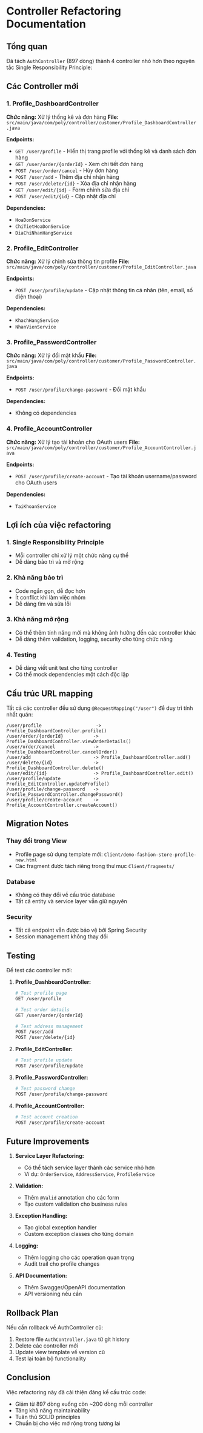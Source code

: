 # Controller Refactoring Documentation

## Tổng quan
Đã tách `AuthController` (897 dòng) thành 4 controller nhỏ hơn theo nguyên tắc Single Responsibility Principle:

## Các Controller mới

### 1. Profile_DashboardController
**Chức năng:** Xử lý thống kê và đơn hàng
**File:** `src/main/java/com/poly/controller/customer/Profile_DashboardController.java`

**Endpoints:**
- `GET /user/profile` - Hiển thị trang profile với thống kê và danh sách đơn hàng
- `GET /user/order/{orderId}` - Xem chi tiết đơn hàng
- `POST /user/order/cancel` - Hủy đơn hàng
- `POST /user/add` - Thêm địa chỉ nhận hàng
- `POST /user/delete/{id}` - Xóa địa chỉ nhận hàng
- `GET /user/edit/{id}` - Form chỉnh sửa địa chỉ
- `POST /user/edit/{id}` - Cập nhật địa chỉ

**Dependencies:**
- `HoaDonService`
- `ChiTietHoaDonService`
- `DiaChiNhanHangService`

### 2. Profile_EditController
**Chức năng:** Xử lý chỉnh sửa thông tin profile
**File:** `src/main/java/com/poly/controller/customer/Profile_EditController.java`

**Endpoints:**
- `POST /user/profile/update` - Cập nhật thông tin cá nhân (tên, email, số điện thoại)

**Dependencies:**
- `KhachHangService`
- `NhanVienService`

### 3. Profile_PasswordController
**Chức năng:** Xử lý đổi mật khẩu
**File:** `src/main/java/com/poly/controller/customer/Profile_PasswordController.java`

**Endpoints:**
- `POST /user/profile/change-password` - Đổi mật khẩu

**Dependencies:**
- Không có dependencies

### 4. Profile_AccountController
**Chức năng:** Xử lý tạo tài khoản cho OAuth users
**File:** `src/main/java/com/poly/controller/customer/Profile_AccountController.java`

**Endpoints:**
- `POST /user/profile/create-account` - Tạo tài khoản username/password cho OAuth users

**Dependencies:**
- `TaiKhoanService`

## Lợi ích của việc refactoring

### 1. Single Responsibility Principle
- Mỗi controller chỉ xử lý một chức năng cụ thể
- Dễ dàng bảo trì và mở rộng

### 2. Khả năng bảo trì
- Code ngắn gọn, dễ đọc hơn
- Ít conflict khi làm việc nhóm
- Dễ dàng tìm và sửa lỗi

### 3. Khả năng mở rộng
- Có thể thêm tính năng mới mà không ảnh hưởng đến các controller khác
- Dễ dàng thêm validation, logging, security cho từng chức năng

### 4. Testing
- Dễ dàng viết unit test cho từng controller
- Có thể mock dependencies một cách độc lập

## Cấu trúc URL mapping

Tất cả các controller đều sử dụng `@RequestMapping("/user")` để duy trì tính nhất quán:

```
/user/profile                    -> Profile_DashboardController.profile()
/user/order/{orderId}           -> Profile_DashboardController.viewOrderDetails()
/user/order/cancel              -> Profile_DashboardController.cancelOrder()
/user/add                       -> Profile_DashboardController.add()
/user/delete/{id}               -> Profile_DashboardController.delete()
/user/edit/{id}                 -> Profile_DashboardController.edit()
/user/profile/update            -> Profile_EditController.updateProfile()
/user/profile/change-password   -> Profile_PasswordController.changePassword()
/user/profile/create-account    -> Profile_AccountController.createAccount()
```

## Migration Notes

### Thay đổi trong View
- Profile page sử dụng template mới: `Client/demo-fashion-store-profile-new.html`
- Các fragment được tách riêng trong thư mục `Client/fragments/`

### Database
- Không có thay đổi về cấu trúc database
- Tất cả entity và service layer vẫn giữ nguyên

### Security
- Tất cả endpoint vẫn được bảo vệ bởi Spring Security
- Session management không thay đổi

## Testing

Để test các controller mới:

1. **Profile_DashboardController:**
   ```bash
   # Test profile page
   GET /user/profile
   
   # Test order details
   GET /user/order/{orderId}
   
   # Test address management
   POST /user/add
   POST /user/delete/{id}
   ```

2. **Profile_EditController:**
   ```bash
   # Test profile update
   POST /user/profile/update
   ```

3. **Profile_PasswordController:**
   ```bash
   # Test password change
   POST /user/profile/change-password
   ```

4. **Profile_AccountController:**
   ```bash
   # Test account creation
   POST /user/profile/create-account
   ```

## Future Improvements

1. **Service Layer Refactoring:**
   - Có thể tách service layer thành các service nhỏ hơn
   - Ví dụ: `OrderService`, `AddressService`, `ProfileService`

2. **Validation:**
   - Thêm `@Valid` annotation cho các form
   - Tạo custom validation cho business rules

3. **Exception Handling:**
   - Tạo global exception handler
   - Custom exception classes cho từng domain

4. **Logging:**
   - Thêm logging cho các operation quan trọng
   - Audit trail cho profile changes

5. **API Documentation:**
   - Thêm Swagger/OpenAPI documentation
   - API versioning nếu cần

## Rollback Plan

Nếu cần rollback về AuthController cũ:

1. Restore file `AuthController.java` từ git history
2. Delete các controller mới
3. Update view template về version cũ
4. Test lại toàn bộ functionality

## Conclusion

Việc refactoring này đã cải thiện đáng kể cấu trúc code:
- Giảm từ 897 dòng xuống còn ~200 dòng mỗi controller
- Tăng khả năng maintainability
- Tuân thủ SOLID principles
- Chuẩn bị cho việc mở rộng trong tương lai 